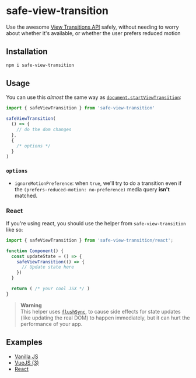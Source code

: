 # safe-view-transition

Use the awesome [View Transitions API](https://developer.mozilla.org/en-US/docs/Web/API/View_Transitions_API) safely, without needing to worry about whether it's available, or whether the user prefers reduced motion

## Installation

```sh
npm i safe-view-transition
```

## Usage

You can use this _almost_ the same way as [`document.startViewTransition`](https://developer.mozilla.org/en-US/docs/Web/API/Document/startViewTransition):

```ts
import { safeViewTransition } from 'safe-view-transition'

safeViewTransition(
  () => {
    // do the dom changes
  },
  {
    /* options */
  }
)
```

### `options`

- `ignoreMotionPreference`: when `true`, we'll try to do a transition even if the `(prefers-reduced-motion: no-preference)` media query **isn't** matched.

### React

If you're using react, you should use the helper from `safe-view-transition` like so:

```ts
import { safeViewTransition } from 'safe-view-transition/react';

function Component() {
  const updateState = () => {
    safeViewTransition(() => {
      // Update state here
    })
  }

  return ( /* your cool JSX */ )
}

```

> **Warning**  
> This helper uses [`flushSync`](https://react.dev/reference/react-dom/flushSync), to cause side effects for state updates (like updating the real DOM) to happen immediately, but it can hurt the performance of your app.

## Examples

- [Vanilla JS](https://stackblitz.com/edit/vitejs-vite-i9dur1?file=main.js)
- [VueJS (3)](https://stackblitz.com/edit/vitejs-vite-8djczd?file=src%2FApp.vue)
- [React](https://stackblitz.com/edit/vitejs-vite-n6qsvz?file=src%2FApp.tsx)
